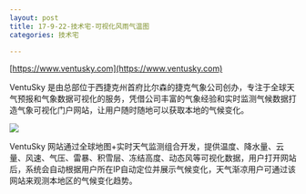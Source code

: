 ```yaml
---
layout: post
title: 17-9-22-技术宅-可视化风雨气温图
categories: 技术宅

---
```


[https://www.ventusky.com](https://www.ventusky.com)

VentuSky 是由总部位于西捷克州首府比尔森的捷克气象公司创办，专注于全球天气预报和气象数据可视化的服务，凭借公司丰富的气象经验和实时监测气候数据打造气象可视化门户网站，让用户随时随地可以获取本地的气候变化。

![](http://www.egouz.com/uploadfile/2016/1009/20161009090746666.jpg)

VentuSky 网站通过全球地图+实时天气监测组合开发，提供温度、降水量、云量、风速、气压、雷暴、积雪层、冻结高度、动态风等可视化数据，用户打开网站后，系统会自动根据用户所在IP自动定位并展示气候变化，天气渐凉用户可通过该网站来观测本地区的气候变化趋势。